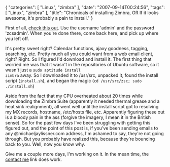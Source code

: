 {
    "categories": [
        "Linux", 
        "zimbra"
    ], 
    "date": "2007-09-14T00:24:56", 
    "tags": [
        "Linux", 
        "zimbra"
    ], 
    "title": "Chronicals of installing Zimbra, OR If it looks awesome, it's probably a pain to install."
}

First of all, <a href="http://www.redhatxchange.com/Zimbra.html" target="_blank">check this out</a>. Use the username 'admin' and the password 'zcsadmin'. When you're done there, come back here, and pick up where you left off. 

It's pretty sweet right? Calendar functions, ajaxy goodness, tagging, searching, etc. Pretty much all you could want from a web email client, right? Right. So I figured I'd download and install it. The first thing that worried me was that it wasn't in the repositories of Ubuntu software, so it wasn't just a <code lang="bash">sudo aptitude install zimbra</code> away. So I downloaded it to /usr/src, unpacked it, found the install script (<code>install.sh</code>), and began the magic (<code lang="bash">cd /usr/src/zsc; sudo ./install.sh</code>)

Aside from the fact that my CPU overheated about 20 times while downloading the Zimbra Suite (apparently it needed thermal grease and a heat sink realignment), all went well until the install script got to resolving my MX records, hostname, /etc/hosts file, etc. Apparently figuring these out is a bloody pain in the ass (forgive the imagery, I mean it in the British sense). So for the past few days I've been struggling with getting this figured out, and the point of this post is, if you've been sending emails to any @michaeljaylissner.com address, I'm ashamed to say, they're not going through. But you probably have realized this, because they're bouncing back to you. Well, now you know why.

Give me a couple more days, I'm working on it. In the mean time, the <a href="/q=contact">contact me</a> link does work.<!--break-->